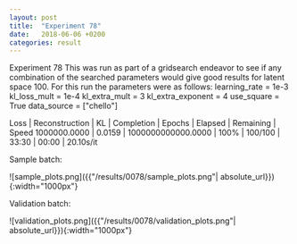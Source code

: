 ```yaml
---
layout: post
title:  "Experiment 78"
date:   2018-06-06 +0200
categories: result
---
```

Experiment 78
This was run as part of a gridsearch endeavor to see if any combination of the searched parameters would give good results for latent space 100.
For this run the parameters were as follows:
learning_rate = 1e-3
kl_loss_mult = 1e-4
kl_extra_mult = 3
kl_extra_exponent = 4
use_square = True
data_source = ["chello"]

Loss | Reconstruction | KL | Completion | Epochs | Elapsed | Remaining | Speed
1000000.0000 | 0.0159 | 1000000000000.0000 | 100% | 100/100 | 33:30 | 00:00 | 20.10s/it



Sample batch:

![sample_plots.png]({{"/results/0078/sample_plots.png"| absolute_url}}){:width="1000px"}

Validation batch:

![validation_plots.png]({{"/results/0078/validation_plots.png"| absolute_url}}){:width="1000px"}
